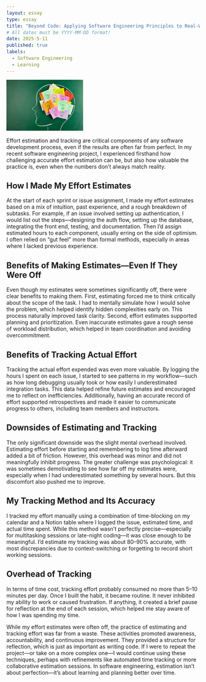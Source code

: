 ```yaml
---
layout: essay
type: essay
title: "Beyond Code: Applying Software Engineering Principles to Real-World Problem Solving"
# All dates must be YYYY-MM-DD format!
date: 2025-5-11
published: true
labels:
  - Software Engineering
  - Learning
---
```


<img width="200px" class="rounded float-start pe-4" src="../img/brainstorm.jpg">

Effort estimation and tracking are critical components of any software development process, even if the results are often far from perfect. In my recent software engineering project, I experienced firsthand how challenging accurate effort estimation can be, but also how valuable the practice is, even when the numbers don’t always match reality.

<h2>How I Made My Effort Estimates</h2>
At the start of each sprint or issue assignment, I made my effort estimates based on a mix of intuition, past experience, and a rough breakdown of subtasks. For example, if an issue involved setting up authentication, I would list out the steps—designing the auth flow, setting up the database, integrating the front end, testing, and documentation. Then I’d assign estimated hours to each component, usually erring on the side of optimism. I often relied on “gut feel” more than formal methods, especially in areas where I lacked previous experience.

<h2>Benefits of Making Estimates—Even If They Were Off</h2>
Even though my estimates were sometimes significantly off, there were clear benefits to making them. First, estimating forced me to think critically about the scope of the task. I had to mentally simulate how I would solve the problem, which helped identify hidden complexities early on. This process naturally improved task clarity. Second, effort estimates supported planning and prioritization. Even inaccurate estimates gave a rough sense of workload distribution, which helped in team coordination and avoiding overcommitment.

<h2>Benefits of Tracking Actual Effort</h2>
Tracking the actual effort expended was even more valuable. By logging the hours I spent on each issue, I started to see patterns in my workflow—such as how long debugging usually took or how easily I underestimated integration tasks. This data helped refine future estimates and encouraged me to reflect on inefficiencies. Additionally, having an accurate record of effort supported retrospectives and made it easier to communicate progress to others, including team members and instructors.

<h2>Downsides of Estimating and Tracking</h2>
The only significant downside was the slight mental overhead involved. Estimating effort before starting and remembering to log time afterward added a bit of friction. However, this overhead was minor and did not meaningfully inhibit progress. The greater challenge was psychological: it was sometimes demotivating to see how far off my estimates were, especially when I had underestimated something by several hours. But this discomfort also pushed me to improve.

<h2>My Tracking Method and Its Accuracy</h2>
I tracked my effort manually using a combination of time-blocking on my calendar and a Notion table where I logged the issue, estimated time, and actual time spent. While this method wasn’t perfectly precise—especially for multitasking sessions or late-night coding—it was close enough to be meaningful. I’d estimate my tracking was about 80–90% accurate, with most discrepancies due to context-switching or forgetting to record short working sessions.

<h2>Overhead of Tracking</h2>
In terms of time cost, tracking effort probably consumed no more than 5–10 minutes per day. Once I built the habit, it became routine. It never inhibited my ability to work or caused frustration. If anything, it created a brief pause for reflection at the end of each session, which helped me stay aware of how I was spending my time.

While my effort estimates were often off, the practice of estimating and tracking effort was far from a waste. These activities promoted awareness, accountability, and continuous improvement. They provided a structure for reflection, which is just as important as writing code. If I were to repeat the project—or take on a more complex one—I would continue using these techniques, perhaps with refinements like automated time tracking or more collaborative estimation sessions. In software engineering, estimation isn’t about perfection—it’s about learning and planning better over time.

